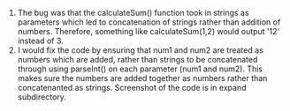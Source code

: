1. The bug was that the calculateSum() function took in strings as parameters which led to concatenation of strings rather than addition of numbers. Therefore, something like calculateSum(1,2) would output '12' instead of 3.
2. I would fix the code by ensuring that num1 and num2 are treated as numbers which are added, rather than strings to be concatenated through using parseInt() on each parameter (num1 and num2). This makes sure the numbers are added together as numbers rather than concatenanted as strings. Screenshot of the code is in expand subdirectory.